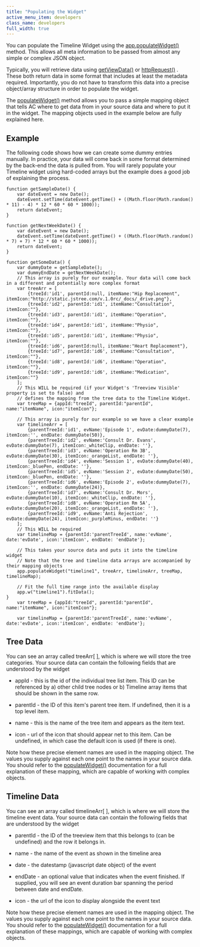 ```yaml
---
title: "Populating the Widget"
active_menu_item: developers
class_name: developers
full_width: true
---
```



You can populate the Timeline Widget using the [app.populateWidget()](../../../scripting-apis/client-api/widget-data-state-manipulation/populatewidget/) method. This allows all meta information to be passed from almost any simple or complex JSON object.

Typically, you will retrieve data using [getViewData()](../../../scripting-apis/client-api/data-view-functions/getviewdata) or [httpRequest()](../../../scripting-apis/client-api/soap-restful-ajax-calls/httprequest) . These both return data in some format that includes at least the metadata required. Importantly, you do not have to transform this data into a precise object/array structure in order to populate the widget.

The [populateWidget()](../../../scripting-apis/client-api/widget-data-state-manipulation/populatewidget/) method allows you to pass a simple mapping object that tells AC where to get data from in your source data and where to put it in the widget. The mapping objects used in the example below are fully explained here.

## Example

The following code shows how we can create some dummy entries manually. In practice, your data will come back in some format determined by the back-end the data is pulled from. You will rarely populate your Timeline widget using hard-coded arrays but the example does a good job of explaining the process.

    function getSampleDate() {
        var dateEvent = new Date();
        dateEvent.setTime(dateEvent.getTime() + ((Math.floor(Math.random() * 11) - 4) * 12 * 60 * 60 * 1000));
        return dateEvent;
    }
     
    function getNextWeekDate() {
        var dateEvent = new Date();
        dateEvent.setTime(dateEvent.getTime() + ((Math.floor(Math.random() * 7) + 7) * 12 * 60 * 60 * 1000));
        return dateEvent;
    }
     
    function getSomeData() {
        var dummyDate = getSampleDate();
        var dummyEndDate = getNextWeekDate(); 
        // This array is purely for our example. Your data will come back in a different and potentially more complex format    
        var treeArr = [
            {treeId:'id1', parentId:null, itemName:"Hip Replacement", itemIcon:"http://static.jstree.com/v.1.0rc/_docs/_drive.png"},
            {treeId:'id2', parentId:'id1', itemName:"Consultation", itemIcon:""},
            {treeId:'id3', parentId:'id1', itemName:"Operation", itemIcon:""},
            {treeId:'id4', parentId:'id1', itemName:"Physio", itemIcon:""},
            {treeId:'id5', parentId:'id1', itemName:"Physio", itemIcon:""},
            {treeId:'id6', parentId:null, itemName:"Heart Replacement"},
            {treeId:'id7', parentId:'id6', itemName:"Consultation", itemIcon:""},
            {treeId:'id8', parentId:'id6', itemName:"Operation", itemIcon:""},
            {treeId:'id9', parentId:'id6', itemName:"Medication", itemIcon:""}
        ];
        // This WILL be required (if your Widget's 'Treeview Visible' property is set to false) and 
        // defines the mapping from the tree data to the Timeline Widget.
        var treeMap = {appId:"treeId", parentId:"parentId", name:"itemName", icon:"itemIcon"};
     
        // This array is purely for our example so we have a clear example
        var timelineArr = [
            {parentTreeId:'id1', evName:'Episode 1', evDate:dummyDate(7), itemIcon:'', endDate: dummyDate(50)},
            {parentTreeId:'id2', evName:'Consult Dr. Evans', evDate:dummyDate(7), itemIcon:_whiteClip, endDate: ''},
            {parentTreeId:'id3', evName:'Operation Rm 3B', evDate:dummyDate(30), itemIcon:_orangeList, endDate: ''},
            {parentTreeId:'id4', evName:'Session 1', evDate:dummyDate(40), itemIcon:_bluePen, endDate: ''},
            {parentTreeId:'id5', evName:'Session 2', evDate:dummyDate(50), itemIcon:_bluePen, endDate: ''}, 
            {parentTreeId:'id6', evName:'Episode 2', evDate:dummyDate(7), itemIcon:'', endDate: dummyDate(24)},
            {parentTreeId:'id7', evName:'Consult Dr. Mors', evDate:dummyDate(10), itemIcon:_whiteClip, endDate: ''},
            {parentTreeId:'id8', evName:'Operation Rm 5A', evDate:dummyDate(20), itemIcon:_orangeList, endDate: ''},
            {parentTreeId:'id9', evName:'Anti Rejection', evDate:dummyDate(24), itemIcon:_purpleMinus, endDate: ''}
        ];
        // This WILL be required
        var timelineMap = {parentId:'parentTreeId', name:'evName', date:'evDate', icon:'itemIcon', endDate: 'endDate'};   
     
        // This takes your source data and puts it into the timeline widget
        // Note that the tree and timeline data arrays are accompanied by their mapping objects
        app.populateWidget("timeline1", treeArr, timelineArr, treeMap, timelineMap);
        
        // Fit the full time range into the available display
        app.w("timeline1").fitData();    
    }
        var treeMap = {appId:"treeId", parentId:"parentId", name:"itemName", icon:"itemIcon"};
     
        var timelineMap = {parentId:'parentTreeId', name:'evName', date:'evDate', icon:'itemIcon', endDate: 'endDate'};   
     
   

## Tree Data

You can see an array called treeArr[ ], which is where we will store the tree categories. Your source data can contain the following fields that are understood by the widget

 - appId - this is the id of the individual tree list item. This ID can be referenced by a) other child tree nodes or b) Timeline array items that should be shown in the same row.

 - parentId - the ID of this item's parent tree item. If undefined, then it is a top level item.

 - name - this is the name of the tree item and appears as the item text.

 - icon - url of the icon that should appear net to this item. Can be undefined, in which case the default icon is used (if there is one).

Note how these precise element names are used in the mapping object. The values you supply against each one point to the names in your source data. You should refer to the [populateWidget()](../../../scripting-apis/client-api/widget-data-state-manipulation/populatewidget/) documentation for a full explanation of these mapping, which are capable of working with complex objects.

## Timeline Data

You can see an array called timelineArr[ ], which is where we will store the timeline event data. Your source data can contain the following fields that are understood by the widget

 - parentId - the ID of the treeview item that this belongs to (can be undefined) and the row it belongs in.

 - name - the name of the event as shown in the timeline area

 - date - the datestamp (javascript date object) of the event

 - endDate - an optional value that indicates when the event finished. If supplied, you will see an event duration bar spanning the period between date and endDate.

 - icon - the url of the icon to display alongside the event text

Note how these precise element names are used in the mapping object. The values you supply against each one point to the names in your source data. You should refer to the [populateWidget()](../../../scripting-apis/client-api/widget-data-state-manipulation/populatewidget/) documentation for a full explanation of these mappings, which are capable of working with complex objects.

